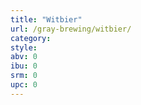 ```yaml
---
title: "Witbier"
url: /gray-brewing/witbier/
category: 
style: 
abv: 0
ibu: 0
srm: 0
upc: 0
---
```


